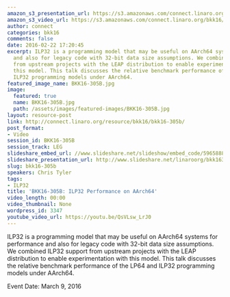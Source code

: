 ```yaml
---
amazon_s3_presentation_url: https://s3.amazonaws.com/connect.linaro.org/bkk16/Presentations/Wednesday/BKK16-305B.pdf
amazon_s3_video_url: https://s3.amazonaws.com/connect.linaro.org/bkk16/Videos/Wednesday/BKK16-305B%20ILP32%20Performance%20on%20AArch64.mp4
author: connect
categories: bkk16
comments: false
date: 2016-02-22 17:20:45
excerpt: ILP32 is a programming model that may be useful on AArch64 systems for performance
  and also for legacy code with 32-bit data size assumptions. We combined ILP32 support
  from upstream projects with the LEAP distribution to enable experimentation with
  this model. This talk discusses the relative benchmark performance of the LP64 and
  ILP32 programming models under AArch64.
featured_image_name: BKK16-305B.jpg
image:
  featured: true
  name: BKK16-305B.jpg
  path: /assets/images/featured-images/BKK16-305B.jpg
layout: resource-post
link: http://connect.linaro.org/resource/bkk16/bkk16-305b/
post_format:
- Video
session_id: BKK16-305B
session_track: LEG
slideshare_embed_url: //www.slideshare.net/slideshow/embed_code/59658885
slideshare_presentation_url: http://www.slideshare.net/linaroorg/bkk16305b-ilp32-performance-on-aarch64
slug: bkk16-305b
speakers: Chris Tyler
tags:
- ILP32
title: 'BKK16-305B: ILP32 Performance on AArch64'
video_length: 00:00
video_thumbnail: None
wordpress_id: 3347
youtube_video_url: https://youtu.be/QsVLsw_LrJ0
---
```


ILP32 is a programming model that may be useful on AArch64 systems for performance and also for legacy code with 32-bit data size assumptions. We combined ILP32 support from upstream projects with the LEAP distribution to enable experimentation with this model. This talk discusses the relative benchmark performance of the LP64 and ILP32 programming models under AArch64.

Event Date: March 9, 2016
